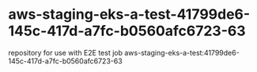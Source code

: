 # aws-staging-eks-a-test-41799de6-145c-417d-a7fc-b0560afc6723-63
repository for use with E2E test job aws-staging-eks-a-test:41799de6-145c-417d-a7fc-b0560afc6723-63
